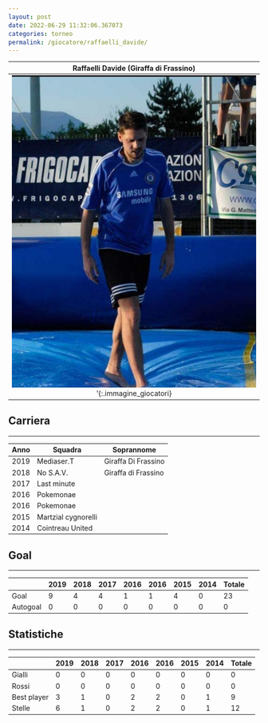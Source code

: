 ```yaml
---
layout: post
date: 2022-06-29 11:32:06.367073
categories: torneo
permalink: /giocatore/raffaelli_davide/
---
```

<link rel='stylesheets' href='./../assets/giocatori.css'>

|                           Raffaelli Davide (Giraffa di Frassino)                            |
|:-------------------------------------------------------------------------------------------:|
| ![raffaelli_davide]('./../../assets/giocatori/raffaelli_davide.jpeg)'{:.immagine_giocatori} |


## Carriera
----

|Anno|Squadra|Soprannome|
|:---:|---|---|
|2019|Mediaser.T|Giraffa Di Frassino|
|2018|No S.A.V.|Giraffa di Frassino|
|2017|Last minute||
|2016|Pokemonae||
|2016|Pokemonae||
|2015|Martzial cygnorelli||
|2014|Cointreau United||


## Goal
----

| |2019|2018|2017|2016|2016|2015|2014| Totale |
|---|---|---|---|---|---|---|---|---|
|Goal|9|4|4|1|1|4|0|23|
|Autogoal|0|0|0|0|0|0|0|0|


## Statistiche
----

| |2019|2018|2017|2016|2016|2015|2014| Totale |
|---|---|---|---|---|---|---|---|---|
|Gialli|0|0|0|0|0|0|0|0|
|Rossi|0|0|0|0|0|0|0|0|
|Best player|3|1|0|2|2|0|1|9|
|Stelle|6|1|0|2|2|0|1|12|